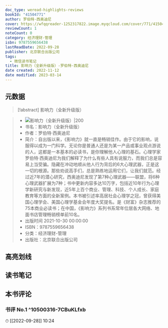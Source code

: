 ```yaml
---
doc_type: weread-highlights-reviews
bookId: "41504771"
author: 罗伯特·西奥迪尼
cover: https://wfqqreader-1252317822.image.myqcloud.com/cover/771/41504771/t7_41504771.jpg
reviewCount: 1
noteCount: 0
category: 经济理财-管理
isbn: 9787559656438
lastReadDate: 2022-09-28
publisher: 北京联合出版公司
tags:
  - 微信读书笔记
title: 影响力（全新升级版）-罗伯特·西奥迪尼
date created: 2022-11-12
date modified: 2023-03-14
---
```


## 元数据

>[!abstract] 影响力（全新升级版）

> - ![影响力（全新升级版）|200](https://wfqqreader-1252317822.image.myqcloud.com/cover/771/41504771/t7_41504771.jpg)
> - 书名：影响力（全新升级版）
> - 作者：罗伯特·西奥迪尼
> - 简介：自出版以来，《影响力》就一直是畅销佳作。由于它的影响，说服得以成为一门科学。无论你是普通人还是为某一产品或事业观点游说的人，这都是一本基本的必读书，是你理解他人心理的基石。心理学家罗伯特·西奥迪尼为我们解释了为什么有些人具有说服力，而我们总是容易上当受骗。隐藏在冲动地顺从他人行为背后的6大心理武器，正是这一切的根源。那些劝说高手们，总是熟练地运用它们，让我们就范。经过近7年的潜心研究，西奥迪尼发现了第7种心理武器——联盟，将6种心理武器扩展为7种；书中更新内容多达10万字，包括近10年行为心理学新研究与新发现，近5年上百个商业、管理、科技、个人成长、家庭教育等方面的全新案例。本书被引述率高居社会心理学之冠，曾获得美国心理学会、美国心理学基金会年度大奖提名。是《财富》杂志推荐的75本商业必读书；在中国，《影响力》系列书系常年位居各大网络、地面书店管理畅销榜单前10名。
> - 出版时间 2021-10-30 00:00:00
> - ISBN：9787559656438
> - 分类：经济理财-管理
> - 出版社：北京联合出版公司

## 高亮划线

## 读书笔记

## 本书评论

### 书评 No.1 ^10500316-7CBuKLfxb

⏱ [[2022-09-28]] 10:24
